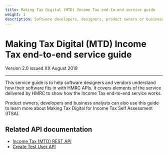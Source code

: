 ```yaml
---
title: Making Tax Digital (MTD) Income Tax end-to-end service guide
weight: 1
description: Software developers, designers, product owners or business analysts. Integrate your software with the Income Tax API for Making Tax Digital.
---
```


# Making Tax Digital (MTD) Income Tax end-to-end service guide

Version 2.0 issued XX August 2019
***

This service guide is to help software designers and vendors understand how their software fits in with HMRC APIs.
It covers elements of the service delivered by HMRC to show how the Income Tax end-to-end service works.

Product owners, developers and business analysts can also use this guide to learn more about Making Tax Digital for Income Tax Self Assessment (ITSA).

## Related API documentation
<!--- Section owner: MTD Programme --->

  * [Income Tax (MTD) REST API](https://developer.service.hmrc.gov.uk/api-documentation/docs/api?filter=income-tax)
  * [Create Test User API](https://developer.service.hmrc.gov.uk/api-documentation/docs/api/service/api-platform-test-user/1.0)
